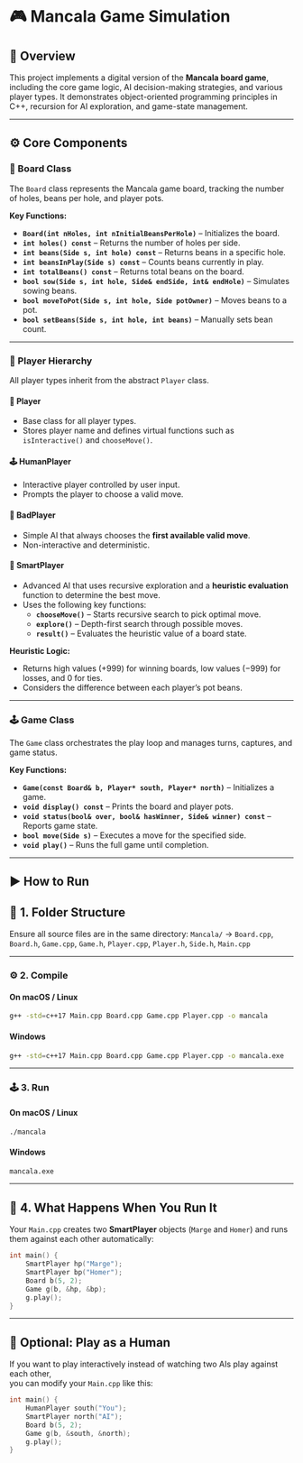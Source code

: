 # 🎮 Mancala Game Simulation

## 📘 Overview
This project implements a digital version of the **Mancala board game**, including the core game logic, AI decision-making strategies, and various player types. It demonstrates object-oriented programming principles in C++, recursion for AI exploration, and game-state management.

---

## ⚙️ Core Components

### 🧩 Board Class
The `Board` class represents the Mancala game board, tracking the number of holes, beans per hole, and player pots.

**Key Functions:**
- **`Board(int nHoles, int nInitialBeansPerHole)`** – Initializes the board.
- **`int holes() const`** – Returns the number of holes per side.
- **`int beans(Side s, int hole) const`** – Returns beans in a specific hole.
- **`int beansInPlay(Side s) const`** – Counts beans currently in play.
- **`int totalBeans() const`** – Returns total beans on the board.
- **`bool sow(Side s, int hole, Side& endSide, int& endHole)`** – Simulates sowing beans.
- **`bool moveToPot(Side s, int hole, Side potOwner)`** – Moves beans to a pot.
- **`bool setBeans(Side s, int hole, int beans)`** – Manually sets bean count.

---

### 🧠 Player Hierarchy
All player types inherit from the abstract `Player` class.

#### 👤 Player
- Base class for all player types.  
- Stores player name and defines virtual functions such as `isInteractive()` and `chooseMove()`.

#### 🕹️ HumanPlayer
- Interactive player controlled by user input.
- Prompts the player to choose a valid move.

#### 🤖 BadPlayer
- Simple AI that always chooses the **first available valid move**.
- Non-interactive and deterministic.

#### 🧩 SmartPlayer
- Advanced AI that uses recursive exploration and a **heuristic evaluation** function to determine the best move.
- Uses the following key functions:
  - **`chooseMove()`** – Starts recursive search to pick optimal move.
  - **`explore()`** – Depth-first search through possible moves.
  - **`result()`** – Evaluates the heuristic value of a board state.

**Heuristic Logic:**
- Returns high values (+999) for winning boards, low values (−999) for losses, and 0 for ties.
- Considers the difference between each player’s pot beans.

---

### 🕹️ Game Class
The `Game` class orchestrates the play loop and manages turns, captures, and game status.

**Key Functions:**
- **`Game(const Board& b, Player* south, Player* north)`** – Initializes a game.
- **`void display() const`** – Prints the board and player pots.
- **`void status(bool& over, bool& hasWinner, Side& winner) const`** – Reports game state.
- **`bool move(Side s)`** – Executes a move for the specified side.
- **`void play()`** – Runs the full game until completion.

---

## ▶️ How to Run

## 🧩 1. Folder Structure

Ensure all source files are in the same directory:
`Mancala/` → `Board.cpp`, `Board.h`, `Game.cpp`, `Game.h`, `Player.cpp`, `Player.h`, `Side.h`, `Main.cpp`

---

### ⚙️ 2. Compile

#### **On macOS / Linux**
```bash
g++ -std=c++17 Main.cpp Board.cpp Game.cpp Player.cpp -o mancala
```
#### **Windows**
```bash
g++ -std=c++17 Main.cpp Board.cpp Game.cpp Player.cpp -o mancala.exe
```

---

### 🕹️ 3. Run

#### **On macOS / Linux**
```bash
./mancala
```
#### **Windows**
```bash
mancala.exe
```

---

## 🧠 4. What Happens When You Run It

Your `Main.cpp` creates two **SmartPlayer** objects (`Marge` and `Homer`) and runs them against each other automatically:

```cpp
int main() {
    SmartPlayer hp("Marge");
    SmartPlayer bp("Homer");
    Board b(5, 2);
    Game g(b, &hp, &bp);
    g.play();
}
```

---

## 🧩 Optional: Play as a Human

If you want to play interactively instead of watching two AIs play against each other,  
you can modify your `Main.cpp` like this:

```cpp
int main() {
    HumanPlayer south("You");
    SmartPlayer north("AI");
    Board b(5, 2);
    Game g(b, &south, &north);
    g.play();
}
```
